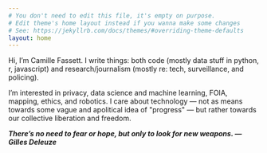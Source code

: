 ```yaml
---
# You don't need to edit this file, it's empty on purpose.
# Edit theme's home layout instead if you wanna make some changes
# See: https://jekyllrb.com/docs/themes/#overriding-theme-defaults
layout: home
---
```

Hi, I’m Camille Fassett. I write things: both code (mostly data stuff in python, r, javascript) and research/journalism (mostly re: tech, surveillance, and policing).

I’m interested in privacy, data science and machine learning, FOIA, mapping, ethics, and robotics. I care about technology — not as means towards some vague and apolitical idea of "progress" — but rather towards our collective liberation and freedom.

***There’s no need to fear or hope, but only to look for new weapons. — Gilles Deleuze***
